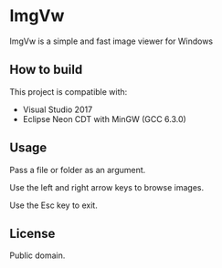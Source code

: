 ImgVw
=====

ImgVw is a simple and fast image viewer for Windows


How to build
------------

This project is compatible with:
- Visual Studio 2017
- Eclipse Neon CDT with MinGW (GCC 6.3.0)


Usage
-----

Pass a file or folder as an argument.

Use the left and right arrow keys to browse images.

Use the Esc key to exit.


License
-------

Public domain.
